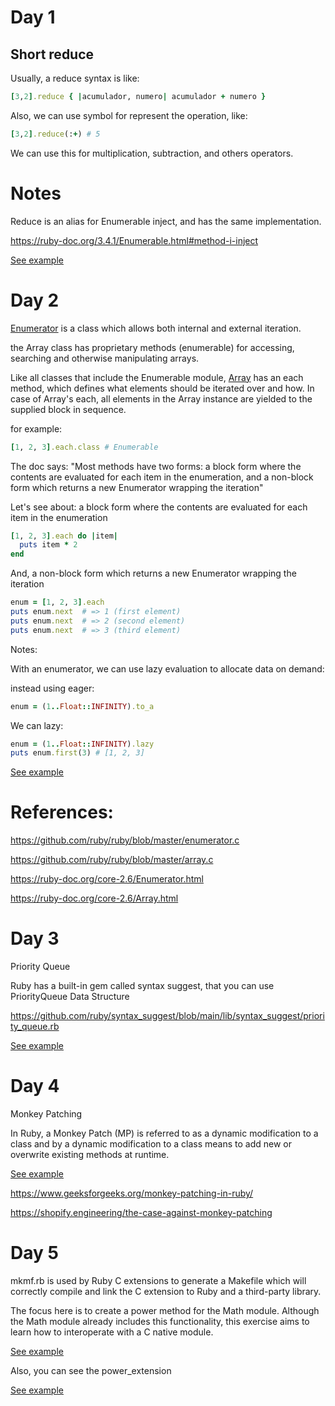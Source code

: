 # Day 1

## Short reduce

Usually, a reduce syntax is like:

```ruby
[3,2].reduce { |acumulador, numero| acumulador + numero }
```

Also, we can use symbol for represent the operation, like:

```ruby
[3,2].reduce(:+) # 5
```

We can use this for multiplication, subtraction, and others operators.

# Notes

Reduce is an alias for Enumerable inject, and has the same implementation.

https://ruby-doc.org/3.4.1/Enumerable.html#method-i-inject

[See example](./day_1.rb)


# Day 2

[Enumerator](https://ruby-doc.org/core-2.6/Enumerator.html) is a class which allows both internal and external iteration.

the Array class has proprietary methods (enumerable) for accessing, searching and otherwise manipulating arrays.

Like all classes that include the Enumerable module, [Array](https://ruby-doc.org/core-2.6/Array.html) has an each method, which defines what elements should be iterated over and how. In case of Array's each, all elements in the Array instance are yielded to the supplied block in sequence.

for example:

```ruby
[1, 2, 3].each.class # Enumerable 
```

The doc says: "Most methods have two forms: a block form where the contents are evaluated for each item in the enumeration, and a non-block form which returns a new Enumerator wrapping the iteration"

Let's see about: a block form where the contents are evaluated for each item in the enumeration

```ruby
[1, 2, 3].each do |item|
  puts item * 2
end
```

And, a non-block form which returns a new Enumerator wrapping the iteration

```ruby
enum = [1, 2, 3].each
puts enum.next  # => 1 (first element)
puts enum.next  # => 2 (second element)
puts enum.next  # => 3 (third element)
```

Notes:

With an enumerator, we can use lazy evaluation to allocate data on demand:

instead using eager:
```ruby
enum = (1..Float::INFINITY).to_a
```
We can lazy:

```ruby
enum = (1..Float::INFINITY).lazy
puts enum.first(3) # [1, 2, 3]
```

[See example](./day_2.rb)

# References:

https://github.com/ruby/ruby/blob/master/enumerator.c

https://github.com/ruby/ruby/blob/master/array.c

https://ruby-doc.org/core-2.6/Enumerator.html

https://ruby-doc.org/core-2.6/Array.html


# Day 3

Priority Queue

Ruby has a built-in gem called syntax suggest, that you can use PriorityQueue Data Structure

https://github.com/ruby/syntax_suggest/blob/main/lib/syntax_suggest/priority_queue.rb

[See example](./day_3.rb)

# Day 4

Monkey Patching

In Ruby, a Monkey Patch (MP) is referred to as a dynamic modification to a class and by a dynamic modification to a class means to add new or overwrite existing methods at runtime.

[See example](./day_4.rb)

https://www.geeksforgeeks.org/monkey-patching-in-ruby/

https://shopify.engineering/the-case-against-monkey-patching

# Day 5

mkmf.rb is used by Ruby C extensions to generate a Makefile which will correctly compile and link the C extension to Ruby and a third-party library.

The focus here is to create a power method for the Math module. Although the Math module already includes this functionality, this exercise aims to learn how to interoperate with a C native module.

[See example](./day_5.rb)

Also, you can see the power_extension

[See example](./power_extension/power_extension.c)